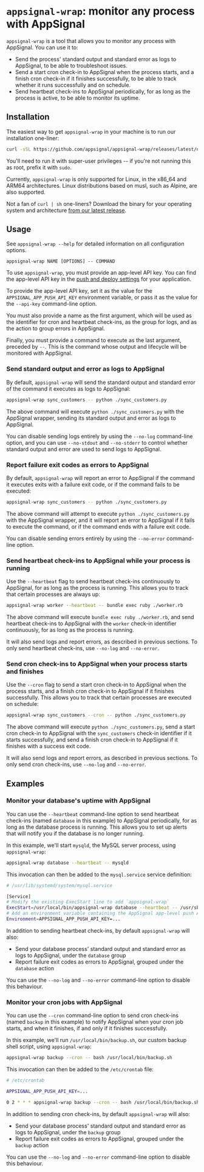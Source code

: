 # `appsignal-wrap`: monitor any process with AppSignal

`appsignal-wrap` is a tool that allows you to monitor any process with AppSignal. You can use it to:

- Send the process' standard output and standard error as logs to AppSignal, to be able to troubleshoot issues.
- Send a start cron check-in to AppSignal when the process starts, and a finish cron check-in if it finishes successfully, to be able to track whether it runs successfully and on schedule.
- Send heartbeat check-ins to AppSignal periodically, for as long as the process is active, to be able to monitor its uptime.

## Installation

The easiest way to get `appsignal-wrap` in your machine is to run our installation one-liner:

```sh
curl -sSL https://github.com/appsignal/appsignal-wrap/releases/latest/download/install.sh | sh
```

You'll need to run it with super-user privileges -- if you're not running this as root, prefix it with `sudo`.

Currently, `appsignal-wrap` is only supported for Linux, in the x86_64 and ARM64 architectures. Linux distributions based on musl, such as Alpine, are also supported.

Not a fan of `curl | sh` one-liners? Download the binary for your operating system and architecture [from our latest release](https://github.com/appsignal/appsignal-wrap/releases/latest/).

## Usage

See `appsignal-wrap --help` for detailed information on all configuration options.

```
appsignal-wrap NAME [OPTIONS] -- COMMAND
```

To use `appsignal-wrap`, you must provide an app-level API key. You can find the app-level API key in the [push and deploy settings](https://appsignal.com/redirect-to/app?to=api_keys) for your application.

To provide the app-level API key, set it as the value for the `APPSIGNAL_APP_PUSH_API_KEY` environment variable, or pass it as the value for the `--api-key` command-line option.

You must also provide a name as the first argument, which will be used as the identifier for cron and heartbeat check-ins, as the group for logs, and as the action to group errors in AppSignal.

Finally, you must provide a command to execute as the last argument, preceded by `--`. This is the command whose output and lifecycle will be monitored with AppSignal.

### Send standard output and error as logs to AppSignal

By default, `appsignal-wrap` will send the standard output and standard error of the command it executes as logs to AppSignal:

```sh
appsignal-wrap sync_customers -- python ./sync_customers.py
```

The above command will execute `python ./sync_customers.py` with the AppSignal wrapper, sending its standard output and error as logs to AppSignal.

You can disable sending logs entirely by using the `--no-log` command-line option, and you can use `--no-stdout` and `--no-stderr` to control whether standard output and error are used to send logs to AppSignal.

### Report failure exit codes as errors to AppSignal

By default, `appsignal-wrap` will report an error to AppSignal if the command it executes exits with a failure exit code, or if the command fails to be executed:

```sh
appsignal-wrap sync_customers -- python ./sync_customers.py
```

The above command will attempt to execute `python ./sync_customers.py` with the AppSignal wrapper, and it will report an error to AppSignal if it fails to execute the command, or if the command ends with a failure exit code.

You can disable sending errors entirely by using the `--no-error` command-line option.

### Send heartbeat check-ins to AppSignal while your process is running

Use the `--heartbeat` flag to send heartbeat check-ins continuously to AppSignal, for as long as the process is running. This allows you to track that certain processes are always up:

```sh
appsignal-wrap worker --heartbeat -- bundle exec ruby ./worker.rb
```

The above command will execute `bundle exec ruby ./worker.rb`, and send heartbeat check-ins to AppSignal with the `worker` check-in identifier continuously, for as long as the process is running.

It will also send logs and report errors, as described in previous sections. To only send heartbeat check-ins, use `--no-log` and `--no-error`.

### Send cron check-ins to AppSignal when your process starts and finishes

Use the `--cron` flag to send a start cron check-in to AppSignal when the process starts, and a finish cron check-in to AppSignal if it finishes successfully. This allows you to track that certain processes are executed on schedule:

```sh
appsignal-wrap sync_customers --cron -- python ./sync_customers.py
```

The above command will execute `python ./sync_customers.py`, send a start cron check-in to AppSignal with the `sync_customers` check-in identifier if it starts successfully, and send a finish cron check-in to AppSignal if it finishes with a success exit code.

It will also send logs and report errors, as described in previous sections. To only send cron check-ins, use `--no-log` and `--no-error`.

## Examples

### Monitor your database's uptime with AppSignal

You can use the `--heartbeat` command-line option to send heartbeat check-ins (named `database` in this example) to AppSignal periodically, for as long as the database process is running. This allows you to set up alerts that will notify you if the database is no longer running.

In this example, we'll start `mysqld`, the MySQL server process, using `appsignal-wrap`:

```sh
appsignal-wrap database --heartbeat -- mysqld
```

This invocation can then be added to the `mysql.service` service definition:

```sh
# /usr/lib/systemd/system/mysql.service

[Service]
# Modify the existing ExecStart line to add `appsignal-wrap`
ExecStart=/usr/local/bin/appsignal-wrap database --heartbeat -- /usr/sbin/mysqld
# Add an environment variable containing the AppSignal app-level push API key
Environment=APPSIGNAL_APP_PUSH_API_KEY=...
```

In addition to sending heartbeat check-ins, by default `appsignal-wrap` will also: 

- Send your database process' standard output and standard error as logs to AppSignal, under the `database` group
- Report failure exit codes as errors to AppSignal, grouped under the `database` action

You can use the `--no-log` and `--no-error` command-line option to disable this behaviour.

### Monitor your cron jobs with AppSignal

You can use the `--cron` command-line option to send cron check-ins (named `backup` in this example) to notify AppSignal when your cron job starts, and when it finishes, if and only if it finishes successfully.

In this example, we'll run `/usr/local/bin/backup.sh`, our custom backup shell script, using `appsignal-wrap`:

```sh
appsignal-wrap backup --cron -- bash /usr/local/bin/backup.sh
```

This invocation can then be added to the `/etc/crontab` file:

```sh
# /etc/crontab

APPSIGNAL_APP_PUSH_API_KEY=...

0 2 * * * appsignal-wrap backup --cron -- bash /usr/local/bin/backup.sh
```

In addition to sending cron check-ins, by default `appsignal-wrap` will also: 

- Send your database process' standard output and standard error as logs to AppSignal, under the `backup` group
- Report failure exit codes as errors to AppSignal, grouped under the `backup` action

You can use the `--no-log` and `--no-error` command-line option to disable this behaviour.
